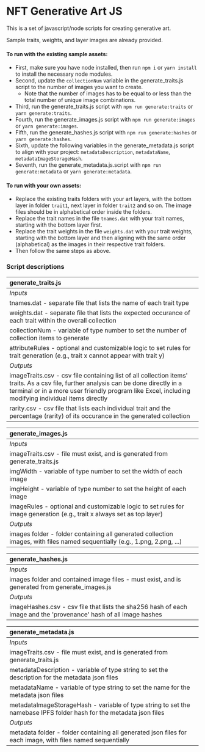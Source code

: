 # NFT Generative Art JS

This is a set of javascript/node scripts for creating generative art.

Sample traits, weights, and layer images are already provided.

#### To run with the existing sample assets:
- First, make sure you have node installed, then run `npm i` or `yarn install` to install the necessary node modules.
- Second, update the `collectionNum` variable in the generate_traits.js script to the number of images you want to create.
    - Note that the number of images has to be equal to or less than the total number of unique image combinations.
- Third, run the generate_traits.js script with `npm run generate:traits` or `yarn generate:traits`.
- Fourth, run the generate_images.js script with `npm run generate:images` or `yarn generate:images`.
- Fifth, run the generate_hashes.js script with `npm run generate:hashes` or `yarn generate:hashes`.
- Sixth, update the following variables in the generate_metadata.js script to align with your project: `metadataDescription`, `metadataName`, `metadataImageStorageHash`.
- Seventh, run the generate_metadata.js.script with `npm run generate:metadata` or `yarn generate:metadata`.

#### To run with your own assets:
- Replace the existing traits folders with your art layers, with the bottom layer in folder `trait1`, next layer in folder `trait2` and so on. The image files should be in alphabetical order inside the folders.
- Replace the trait names in the file `tnames.dat` with your trait names, starting with the bottom layer first.
- Replace the trait weights in the file `weights.dat` with your trait weights, starting with the bottom layer and then aligning with the same order (alphabetical) as the images in their respective trait folders.
- Then follow the same steps as above.

### Script descriptions

|**generate_traits.js** |
| :------------- |
|*Inputs* |
|tnames.dat - separate file that lists the name of each trait type |
|weights.dat - separate file that lists the expected occurance of each trait within the overall collection |
|collectionNum - variable of type number to set the number of collection items to generate |
|attributeRules - optional and customizable logic to set rules for trait generation (e.g., trait x cannot appear with trait y) |
|*Outputs* |
|imageTraits.csv - csv file containing list of all collection items' traits. As a csv file, further analysis can be done directly in a terminal or in a more user friendly program like Excel, including modifying individual items directly |
|rarity.csv - csv file that lists each individual trait and the percentage (rarity) of its occurance in the generated collection |

|**generate_images.js**|
| :------------- |
|*Inputs*|
|imageTraits.csv - file must exist, and is generated from generate_traits.js|
|imgWidth - variable of type number to set the width of each image|
|imgHeight - variable of type number to set the height of each image|
|imageRules - optional and customizable logic to set rules for image generation (e.g., trait x always set as top layer)|
|*Outputs*|
|images folder - folder containing all generated collection images, with files named sequentially (e.g., 1.png, 2.png, ...)|

|**generate_hashes.js**|
| :------------- |
|*Inputs*|
|images folder and contained image files - must exist, and is generated from generate_images.js|
|*Outputs*|
|imageHashes.csv - csv file that lists the sha256 hash of each image and the 'provenance' hash of all image hashes|

|**generate_metadata.js**|
| :------------- |
|*Inputs*|
|imageTraits.csv - file must exist, and is generated from generate_traits.js|
|metadataDescription - variable of type string to set the description for the metadata json files|
|metadataName - variable of type string to set the name for the metadata json files|
|metadataImageStorageHash - variable of type string to set the namebase IPFS folder hash for the metadata json files|
|*Outputs*|
|metadata folder - folder containing all generated json files for each image, with files named sequentially|